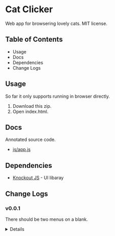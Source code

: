 # Cat Clicker
Web app for browsering lovely cats.
MIT license.

## Table of Contents

- Usage
- Docs
- Dependencies
- Change Logs

## Usage

So far it only supports running in browser directly.
1. Download this zip.
2. Open index.html.

## Docs

Annotated source code.
- [js/app.js](docs/app.html)

## Dependencies

- [Knockout JS](https://github.com/knockout/knockout) - UI libaray

## Change Logs

### v0.0.1

There should be two menus on a blank.

<details>

- List of cat names
- Admin Area

Clicking any of names will show it's cover, leaving menu close.

Admin Area is somewhere you can rename a cat, change its cover photo, or even change the number of how many people love it.

Here's the interaciton spec.

Before | Click | After
-|-|-
blank | menu | menu
menu | blank | blank
menu | menu | blank
menu 1 | menu 2 | blank

```html
<!-- Before: blank -->
<blank>
    <menu click="open"></menu>
    <menu click="open"></menu>
</blank>

<!-- Before: menu -->
<blank click="close">
     <menu open></menu>
     <menu></menu>
</blank>
```

But there seems someting wrong in the actual code.

</details>
